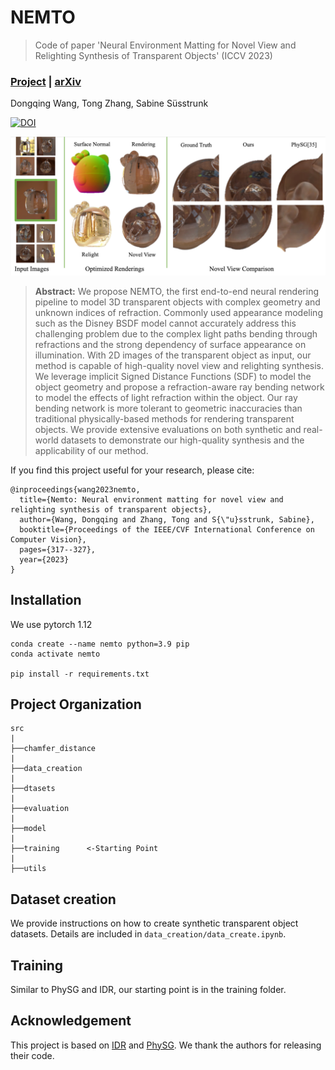 # NEMTO


> Code of paper 'Neural Environment Matting for Novel View and Relighting Synthesis of Transparent Objects' (ICCV 2023)

### [Project](https://ivrl.github.io/NEMTO//) | [arXiv](https://arxiv.org/abs/2303.11963) 

Dongqing Wang, Tong Zhang, Sabine Süsstrunk

[![DOI](https://zenodo.org/badge/688858421.svg)](https://zenodo.org/doi/10.5281/zenodo.11094758)

![Figure Abstract](/docs/static/images/teaser.png)

>**Abstract:** We propose NEMTO, the first end-to-end neural rendering pipeline to model 3D transparent objects with complex geometry and unknown indices of refraction. Commonly used appearance modeling such as the Disney BSDF model cannot accurately address this challenging problem due to the complex light paths bending through refractions and the strong dependency of surface appearance on illumination. With 2D images of the transparent object as input, our method is capable of high-quality novel view and relighting synthesis. We leverage implicit Signed Distance Functions (SDF) to model the object geometry and propose a refraction-aware ray bending network to model the effects of light refraction within the object. Our ray bending network is more tolerant to geometric inaccuracies than traditional physically-based methods for rendering transparent objects. We provide extensive evaluations on both synthetic and real-world datasets to demonstrate our high-quality synthesis and the applicability of our method.

If you find this project useful for your research, please cite: 

```
@inproceedings{wang2023nemto,
  title={Nemto: Neural environment matting for novel view and relighting synthesis of transparent objects},
  author={Wang, Dongqing and Zhang, Tong and S{\"u}sstrunk, Sabine},
  booktitle={Proceedings of the IEEE/CVF International Conference on Computer Vision},
  pages={317--327},
  year={2023}
}
```


## Installation

We use pytorch 1.12

```
conda create --name nemto python=3.9 pip
conda activate nemto

pip install -r requirements.txt
```

## Project Organization

```
src
|
├──chamfer_distance    
|
├──data_creation
|
├──dtasets
|
├──evaluation
|
├──model
|
├──training      <-Starting Point
|
├──utils

```


## Dataset creation
We provide instructions on how to create synthetic transparent object datasets. Details are included in ``data_creation/data_create.ipynb``.

## Training
Similar to PhySG and IDR, our starting point is in the training folder. 

## Acknowledgement

This project is based on [IDR](https://github.com/lioryariv/idr) and [PhySG](https://github.com/Kai-46/PhySG). We thank the authors for releasing their code.



